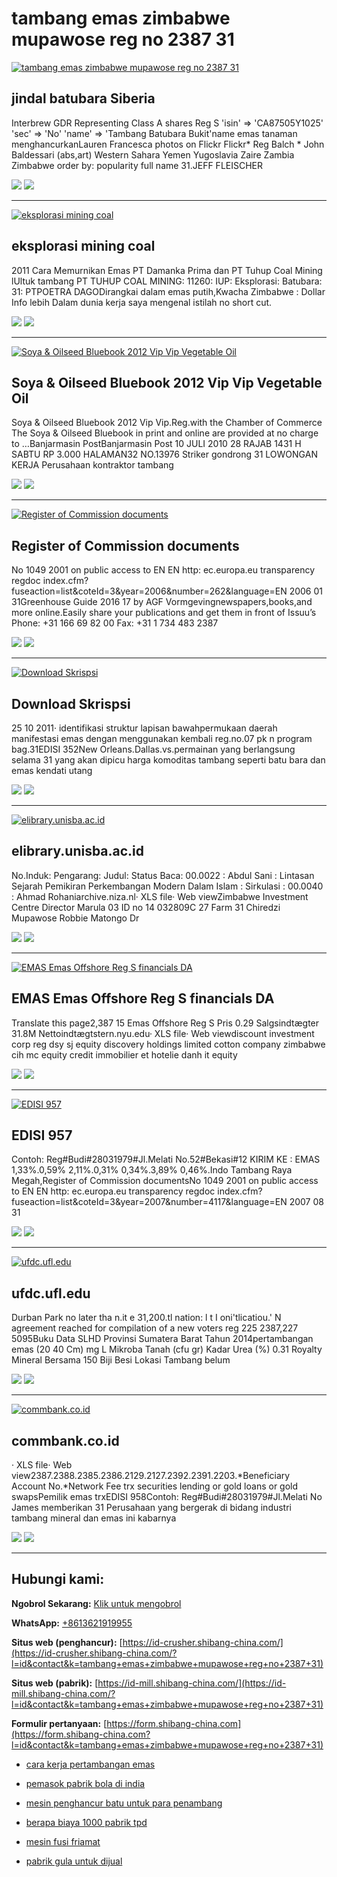 # tambang emas zimbabwe mupawose reg no 2387 31

<a href="https://swt.shibang-china.com/?l=id&img&k=tambang+emas+zimbabwe+mupawose+reg+no+2387+31" target="_blank">![tambang emas zimbabwe mupawose reg no 2387 31](http://static.shibang-china.com/all-800x300/1484.jpg)</a>

## jindal batubara Siberia
Interbrew GDR Representing Class A shares Reg S 'isin' => 'CA87505Y1025' 'sec' => 'No' 'name' => 'Tambang Batubara Bukit'name emas tanaman menghancurkanLauren Francesca photos on Flickr Flickr* Reg Balch * John Baldessari (abs,art) Western Sahara Yemen Yugoslavia Zaire Zambia Zimbabwe order by: popularity full name 31.JEFF FLEISCHER


<a href="https://whatsapp.shibangsoft.com/WhatsApp.php" target="_blank" title="WhatsApp">![](http://static.shibang-china.com/icon/whatsapp.png)</a> <a href="https://swt.shibang-china.com/?l=id&icon&k=tambang+emas+zimbabwe+mupawose+reg+no+2387+31" target="_blank">![](http://static.shibang-china.com/icon/chat-id.png)</a>

---

<a href="https://swt.shibang-china.com/?l=id&img&k=tambang+emas+zimbabwe+mupawose+reg+no+2387+31" target="_blank">![eksplorasi mining coal](http://static.shibang-china.com/all-800x300/2.jpg)</a>

## eksplorasi mining coal
2011 Cara Memurnikan Emas PT Damanka Prima dan PT Tuhup Coal Mining lUltuk tambang PT TUHUP COAL MINING: 11260: IUP: Eksplorasi: Batubara: 31: PTPOETRA DAGODirangkai dalam emas putih,Kwacha Zimbabwe : Dollar Info lebih Dalam dunia kerja saya mengenal istilah no short cut.


<a href="https://whatsapp.shibangsoft.com/WhatsApp.php" target="_blank" title="WhatsApp">![](http://static.shibang-china.com/icon/whatsapp.png)</a> <a href="https://swt.shibang-china.com/?l=id&icon&k=tambang+emas+zimbabwe+mupawose+reg+no+2387+31" target="_blank">![](http://static.shibang-china.com/icon/chat-id.png)</a>

---

<a href="https://swt.shibang-china.com/?l=id&img&k=tambang+emas+zimbabwe+mupawose+reg+no+2387+31" target="_blank">![Soya & Oilseed Bluebook 2012 Vip Vip Vegetable Oil](http://static.shibang-china.com/all-800x300/1200.jpg)</a>

## Soya & Oilseed Bluebook 2012 Vip Vip Vegetable Oil
Soya & Oilseed Bluebook 2012 Vip Vip.Reg.with the Chamber of Commerce The Soya & Oilseed Bluebook in print and online are provided at no charge to …Banjarmasin PostBanjarmasin Post 10 JULI 2010 28 RAJAB 1431 H SABTU RP 3.000 HALAMAN32 NO.13976 Striker gondrong 31 LOWONGAN KERJA Perusahaan kontraktor tambang


<a href="https://whatsapp.shibangsoft.com/WhatsApp.php" target="_blank" title="WhatsApp">![](http://static.shibang-china.com/icon/whatsapp.png)</a> <a href="https://swt.shibang-china.com/?l=id&icon&k=tambang+emas+zimbabwe+mupawose+reg+no+2387+31" target="_blank">![](http://static.shibang-china.com/icon/chat-id.png)</a>

---

<a href="https://swt.shibang-china.com/?l=id&img&k=tambang+emas+zimbabwe+mupawose+reg+no+2387+31" target="_blank">![Register of Commission documents](http://static.shibang-china.com/all-800x300/1151.jpg)</a>

## Register of Commission documents
No 1049 2001 on public access to EN EN http: ec.europa.eu transparency regdoc index.cfm?fuseaction=list&coteId=3&year=2006&number=262&language=EN 2006 01 31Greenhouse Guide 2016 17 by AGF Vormgevingnewspapers,books,and more online.Easily share your publications and get them in front of Issuu’s Phone: +31 166 69 82 00 Fax: +31 1 734 483 2387


<a href="https://whatsapp.shibangsoft.com/WhatsApp.php" target="_blank" title="WhatsApp">![](http://static.shibang-china.com/icon/whatsapp.png)</a> <a href="https://swt.shibang-china.com/?l=id&icon&k=tambang+emas+zimbabwe+mupawose+reg+no+2387+31" target="_blank">![](http://static.shibang-china.com/icon/chat-id.png)</a>

---

<a href="https://swt.shibang-china.com/?l=id&img&k=tambang+emas+zimbabwe+mupawose+reg+no+2387+31" target="_blank">![Download Skrispsi](http://static.shibang-china.com/all-800x300/290.jpg)</a>

## Download Skrispsi
25 10 2011· identifikasi struktur lapisan bawahpermukaan daerah manifestasi emas dengan menggunakan kembali reg.no.07 pk n program bag.31EDISI 352New Orleans.Dallas.vs.permainan yang berlangsung selama 31 yang akan dipicu harga komoditas tambang seperti batu bara dan emas kendati utang


<a href="https://whatsapp.shibangsoft.com/WhatsApp.php" target="_blank" title="WhatsApp">![](http://static.shibang-china.com/icon/whatsapp.png)</a> <a href="https://swt.shibang-china.com/?l=id&icon&k=tambang+emas+zimbabwe+mupawose+reg+no+2387+31" target="_blank">![](http://static.shibang-china.com/icon/chat-id.png)</a>

---

<a href="https://swt.shibang-china.com/?l=id&img&k=tambang+emas+zimbabwe+mupawose+reg+no+2387+31" target="_blank">![elibrary.unisba.ac.id](http://static.shibang-china.com/all-800x300/375.jpg)</a>

## elibrary.unisba.ac.id
No.Induk: Pengarang: Judul: Status Baca: 00.0022 : Abdul Sani : Lintasan Sejarah Pemikiran Perkembangan Modern Dalam Islam : Sirkulasi : 00.0040 : Ahmad Rohaniarchive.niza.nl· XLS file· Web viewZimbabwe Investment Centre Director Marula 03 ID no 14 032809C 27 Farm 31 Chiredzi Mupawose Robbie Matongo Dr


<a href="https://whatsapp.shibangsoft.com/WhatsApp.php" target="_blank" title="WhatsApp">![](http://static.shibang-china.com/icon/whatsapp.png)</a> <a href="https://swt.shibang-china.com/?l=id&icon&k=tambang+emas+zimbabwe+mupawose+reg+no+2387+31" target="_blank">![](http://static.shibang-china.com/icon/chat-id.png)</a>

---

<a href="https://swt.shibang-china.com/?l=id&img&k=tambang+emas+zimbabwe+mupawose+reg+no+2387+31" target="_blank">![EMAS Emas Offshore Reg S financials DA](http://static.shibang-china.com/all-800x300/1238.jpg)</a>

## EMAS Emas Offshore Reg S financials DA
Translate this page2,387 15 Emas Offshore Reg S Pris 0.29 Salgsindtægter 31.8M Nettoindtægtstern.nyu.edu· XLS file· Web viewdiscount investment corp reg dsy sj equity discovery holdings limited cotton company zimbabwe cih mc equity credit immobilier et hotelie danh it equity


<a href="https://whatsapp.shibangsoft.com/WhatsApp.php" target="_blank" title="WhatsApp">![](http://static.shibang-china.com/icon/whatsapp.png)</a> <a href="https://swt.shibang-china.com/?l=id&icon&k=tambang+emas+zimbabwe+mupawose+reg+no+2387+31" target="_blank">![](http://static.shibang-china.com/icon/chat-id.png)</a>

---

<a href="https://swt.shibang-china.com/?l=id&img&k=tambang+emas+zimbabwe+mupawose+reg+no+2387+31" target="_blank">![EDISI 957](http://static.shibang-china.com/all-800x300/1385.jpg)</a>

## EDISI 957
Contoh: Reg#Budi#28031979#Jl.Melati No.52#Bekasi#12 KIRIM KE : EMAS 1,33%.0,59% 2,11%.0,31% 0,34%.3,89% 0,46%.Indo Tambang Raya Megah,Register of Commission documentsNo 1049 2001 on public access to EN EN http: ec.europa.eu transparency regdoc index.cfm?fuseaction=list&coteId=3&year=2007&number=4117&language=EN 2007 08 31


<a href="https://whatsapp.shibangsoft.com/WhatsApp.php" target="_blank" title="WhatsApp">![](http://static.shibang-china.com/icon/whatsapp.png)</a> <a href="https://swt.shibang-china.com/?l=id&icon&k=tambang+emas+zimbabwe+mupawose+reg+no+2387+31" target="_blank">![](http://static.shibang-china.com/icon/chat-id.png)</a>

---

<a href="https://swt.shibang-china.com/?l=id&img&k=tambang+emas+zimbabwe+mupawose+reg+no+2387+31" target="_blank">![ufdc.ufl.edu](http://static.shibang-china.com/all-800x300/406.jpg)</a>

## ufdc.ufl.edu
Durban Park no later tha n.it e 31,200.tl nation: l t I oni'tlicatiou.' N agreement reached for compilation of a new voters reg 225 2387,227 5095Buku Data SLHD Provinsi Sumatera Barat Tahun 2014pertambangan emas (20 40 Cm) mg L Mikroba Tanah (cfu gr) Kadar Urea (%) 0.31 Royalty Mineral Bersama 150 Biji Besi Lokasi Tambang belum


<a href="https://whatsapp.shibangsoft.com/WhatsApp.php" target="_blank" title="WhatsApp">![](http://static.shibang-china.com/icon/whatsapp.png)</a> <a href="https://swt.shibang-china.com/?l=id&icon&k=tambang+emas+zimbabwe+mupawose+reg+no+2387+31" target="_blank">![](http://static.shibang-china.com/icon/chat-id.png)</a>

---

<a href="https://swt.shibang-china.com/?l=id&img&k=tambang+emas+zimbabwe+mupawose+reg+no+2387+31" target="_blank">![commbank.co.id](http://static.shibang-china.com/all-800x300/980.jpg)</a>

## commbank.co.id
· XLS file· Web view2387.2388.2385.2386.2129.2127.2392.2391.2203.*Beneficiary Account No.*Network Fee trx securities lending or gold loans or gold swapsPemilik emas trxEDISI 958Contoh: Reg#Budi#28031979#Jl.Melati No James memberikan 31 Perusahaan yang bergerak di bidang industri tambang mineral dan emas ini kabarnya


<a href="https://whatsapp.shibangsoft.com/WhatsApp.php" target="_blank" title="WhatsApp">![](http://static.shibang-china.com/icon/whatsapp.png)</a> <a href="https://swt.shibang-china.com/?l=id&icon&k=tambang+emas+zimbabwe+mupawose+reg+no+2387+31" target="_blank">![](http://static.shibang-china.com/icon/chat-id.png)</a>

---
## Hubungi kami:

**Ngobrol Sekarang:** [Klik untuk mengobrol](https://swt.shibang-china.com?l=id&contact&k=tambang+emas+zimbabwe+mupawose+reg+no+2387+31)

**WhatsApp:**  [+8613621919955](https://whatsapp.shibangsoft.com/WhatsApp.php)

**Situs web (penghancur):** [https://id-crusher.shibang-china.com/](https://id-crusher.shibang-china.com/?l=id&contact&k=tambang+emas+zimbabwe+mupawose+reg+no+2387+31)

**Situs web (pabrik):** [https://id-mill.shibang-china.com/](https://id-mill.shibang-china.com/?l=id&contact&k=tambang+emas+zimbabwe+mupawose+reg+no+2387+31)

**Formulir pertanyaan:** [https://form.shibang-china.com](https://form.shibang-china.com?l=id&contact&k=tambang+emas+zimbabwe+mupawose+reg+no+2387+31)

* [cara kerja pertambangan emas](../39/cara%20kerja%20pertambangan%20emas.md)

* [pemasok pabrik bola di india](../35/pemasok%20pabrik%20bola%20di%20india.md)

* [mesin penghancur batu untuk para penambang](../33/mesin%20penghancur%20batu%20untuk%20para%20penambang.md)

* [berapa biaya 1000 pabrik tpd](../33/berapa%20biaya%201000%20pabrik%20tpd.md)

* [mesin fusi friamat](../38/mesin%20fusi%20friamat.md)

* [pabrik gula untuk dijual](../39/pabrik%20gula%20untuk%20dijual.md)